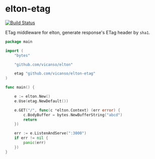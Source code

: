 # elton-etag

[![Build Status](https://img.shields.io/travis/vicanso/elton-etag.svg?label=linux+build)](https://travis-ci.org/vicanso/elton-etag)

ETag middleware for elton, generate response's ETag header by `sha1`.

```go
package main

import (
	"bytes"

	"github.com/vicanso/elton"

	etag "github.com/vicanso/elton-etag"
)

func main() {

	e := elton.New()
	e.Use(etag.NewDefault())

	e.GET("/", func(c *elton.Context) (err error) {
		c.BodyBuffer = bytes.NewBufferString("abcd")
		return
	})

	err := e.ListenAndServe(":3000")
	if err != nil {
		panic(err)
	})
}

```

